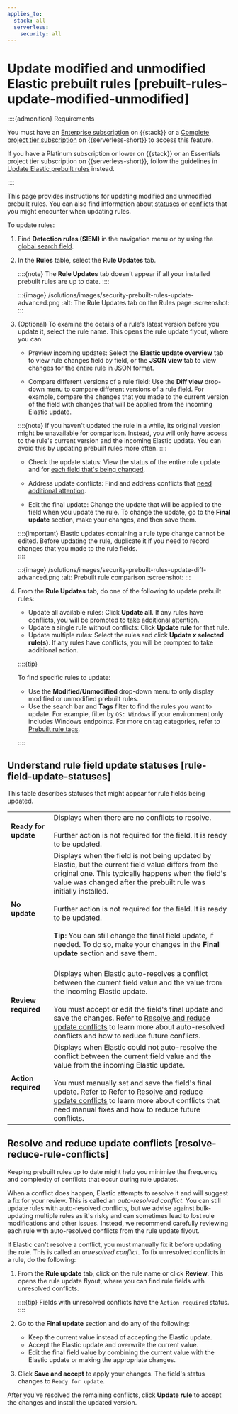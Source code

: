 ```yaml
---
applies_to:
  stack: all
  serverless:
    security: all
---
```


# Update modified and unmodified Elastic prebuilt rules [prebuilt-rules-update-modified-unmodified]

::::{admonition} Requirements

You must have an [Enterprise subscription](https://www.elastic.co/pricing) on {{stack}} or a [Complete project tier subscription](../../../deploy-manage/deploy/elastic-cloud/project-settings.md) on {{serverless-short}} to access this feature. 

If you have a Platinum subscription or lower on {{stack}} or an Essentials project tier subscription on {{serverless-short}}, follow the guidelines in [Update Elastic prebuilt rules](/solutions/security/detect-and-alert/install-manage-elastic-prebuilt-rules.md#update-prebuilt-rules) instead.

::::

This page provides instructions for updating modified and unmodified prebuilt rules. You can also find information about [statuses](/solutions/security/detect-and-alert/prebuilt-rules-update-modified-unmodified.md#rule-field-update-statuses) or [conflicts](/solutions/security/detect-and-alert/prebuilt-rules-update-modified-unmodified.md#resolve-reduce-rule-conflicts) that you might encounter when updating rules. 

To update rules:

1. Find **Detection rules (SIEM)** in the navigation menu or by using the [global search field](/explore-analyze/find-and-organize/find-apps-and-objects.md).
2. In the **Rules** table, select the **Rule Updates** tab.

    ::::{note}
    The **Rule Updates** tab doesn't appear if all your installed prebuilt rules are up to date.
    ::::

    :::{image} /solutions/images/security-prebuilt-rules-update-advanced.png
    :alt: The Rule Updates tab on the Rules page
    :screenshot:
    :::

3. (Optional) To examine the details of a rule's latest version before you update it, select the rule name. This opens the rule update flyout, where you can: 

    * Preview incoming updates: Select the **Elastic update overview** tab to view rule changes field by field, or the **JSON view** tab to view changes for the entire rule in JSON format. 

    * Compare different versions of a rule field: Use the **Diff view** drop-down menu to compare different versions of a rule field. For example, compare the changes that you made to the current version of the field with changes that will be applied from the incoming Elastic update.

    ::::{note}
    If you haven't updated the rule in a while, its original version might be unavailable for comparison. Instead, you will only have access to the rule's current version and the incoming Elastic update. You can avoid this by updating prebuilt rules more often.
    ::::

    * Check the update status: View the status of the entire rule update and for [each field that's being changed](/solutions/security/detect-and-alert/prebuilt-rules-update-modified-unmodified.md#rule-field-update-statuses). 

    * Address update conflicts: Find and address conflicts that [need additional attention](/solutions/security/detect-and-alert/prebuilt-rules-update-modified-unmodified.md#resolve-reduce-rule-conflicts). 

    * Edit the final update: Change the update that will be applied to the field when you update the rule. To change the update, go to the **Final update** section, make your changes, and then save them.

    ::::{important}
    Elastic updates containing a rule type change cannot be edited. Before updating the rule, duplicate it if you need to record changes that you made to the rule fields.  
    ::::

    :::{image} /solutions/images/security-prebuilt-rules-update-diff-advanced.png
    :alt: Prebuilt rule comparison
    :screenshot:
    :::


4. From the **Rule Updates** tab, do one of the following to update prebuilt rules:

    * Update all available rules: Click **Update all**. If any rules have conflicts, you will be prompted to take [additional attention](/solutions/security/detect-and-alert/prebuilt-rules-update-modified-unmodified.md#resolve-reduce-rule-conflicts).
    * Update a single rule without conflicts: Click **Update rule** for that rule. 
    * Update multiple rules: Select the rules and click **Update _x_ selected rule(s)**. If any rules have conflicts, you will be prompted to take additional action.


    ::::{tip}

    To find specific rules to update:

    * Use the **Modified/Unmodified** drop-down menu to only display modified or unmodified prebuilt rules.
    * Use the search bar and **Tags** filter to find the rules you want to update. For example, filter by `OS: Windows` if your environment only includes Windows endpoints. For more on tag categories, refer to [Prebuilt rule tags](/solutions/security/detect-and-alert/install-manage-elastic-prebuilt-rules.md#prebuilt-rule-tags).

    ::::

## Understand rule field update statuses [rule-field-update-statuses]

This table describes statuses that might appear for rule fields being updated.  

|     |     |
| --- | --- |
| **Ready for update** | Displays when there are no conflicts to resolve.<br><br>Further action is not required for the field. It is ready to be updated.<br> |
| **No update** | Displays when the field is not being updated by Elastic, but the current field value differs from the original one. This typically happens when the field's value was changed after the prebuilt rule was initially installed.<br><br>Further action is not required for the field. It is ready to be updated.<br><br> **Tip**: You can still change the final field update, if needed. To do so, make your changes in the **Final update** section and save them.<br><br> |
| **Review required** | Displays when Elastic auto-resolves a conflict between the current field value and the value from the incoming Elastic update.<br><br>You must accept or edit the field's final update and save the changes. Refer to [Resolve and reduce update conflicts](/solutions/security/detect-and-alert/prebuilt-rules-update-modified-unmodified.md#resolve-reduce-rule-conflicts) to learn more about auto-resolved conflicts and how to reduce future conflicts.<br> |
| **Action required** | Displays when Elastic could not auto-resolve the conflict between the current field value and the value from the incoming Elastic update.<br><br>You must manually set and save the field's final update. Refer to Refer to [Resolve and reduce update conflicts](/solutions/security/detect-and-alert/prebuilt-rules-update-modified-unmodified.md#resolve-reduce-rule-conflicts) to learn more about conflicts that need manual fixes and how to reduce future conflicts.<br> |


## Resolve and reduce update conflicts [resolve-reduce-rule-conflicts]

Keeping prebuilt rules up to date might help you minimize the frequency and complexity of conflicts that occur during rule updates.  

When a conflict does happen, Elastic attempts to resolve it and will suggest a fix for your review. This is called an _auto-resolved conflict_. You can still update rules with auto-resolved conflicts, but we advise against bulk-updating multiple rules as it's risky and can sometimes lead to lost rule modifications and other issues. Instead, we recommend carefully reviewing each rule with auto-resolved conflicts from the rule update flyout.

If Elastic can't resolve a conflict, you must manually fix it before updating the rule. This is called an _unresolved conflict_. To fix unresolved conflicts in a rule, do the following:

1. From the **Rule update** tab, click on the rule name or click **Review**. This opens the rule update flyout, where you can find rule fields with unresolved conflicts. 

    ::::{tip}
    Fields with unresolved conflicts have the `Action required` status.
    ::::

2. Go to the **Final update** section and do any of the following:

    * Keep the current value instead of accepting the Elastic update.
    * Accept the Elastic update and overwrite the current value.
    * Edit the final field value by combining the current value with the Elastic update or making the appropriate changes.

3. Click **Save and accept** to apply your changes. The field's status changes to `Ready for update`. 

After you've resolved the remaining conflicts, click **Update rule** to accept the changes and install the updated version.